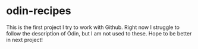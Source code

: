 # odin-recipes
This is the first project I try to work with Github. Right now I struggle to follow the description of Odin, but I am not used to these. Hope to be better in next project!